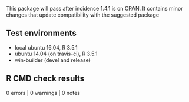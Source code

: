 This package will pass after incidence 1.4.1 is on CRAN. 
It contains minor changes that update compatibility with
the suggested package

## Test environments
* local ubuntu 16.04, R 3.5.1
* ubuntu 14.04 (on travis-ci), R 3.5.1
* win-builder (devel and release)

## R CMD check results

0 errors | 0 warnings | 0 notes

